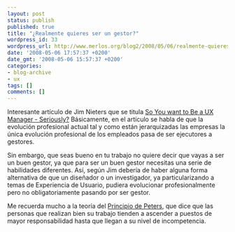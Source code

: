 ```yaml
---
layout: post
status: publish
published: true
title: "¿Realmente quieres ser un gestor?"
wordpress_id: 33
wordpress_url: http://www.merlos.org/blog2/2008/05/06/realmente-quieres-ser-un-gestor/
date: '2008-05-06 17:57:37 +0200'
date_gmt: '2008-05-06 15:57:37 +0200'
categories:
- blog-archive
- ux
tags: []
comments: []
---
```

<p>Interesante artículo de Jim Nieters que se titula <a title="Enlace al artículo" href="http://www.uxmatters.com/MT/archives/000281.php">So You want to Be a UX Manager - Seriously?</a> Básicamente, en el artículo se habla de que la evolución profesional actual tal y como están jerarquizadas las empresas la única evolución profesional de los empleados pasa de ser ejecutores a gestores.</p>
<p>Sin embargo, que seas bueno en tu trabajo no quiere decir que vayas a ser un buen gestor, ya que para ser un buen gestor necesitas una serie de habilidades diferentes. Así, según Jim debería de haber alguna forma alternativa de que un diseñador o un investigador, ya particularizando a temas de Experiencia de Usuario, pudiera evolucionar profesionalmente pero no obligatoriamente pasando por ser gestor.</p>
<p>Me recuerda mucho a la teoría del <a href="http://es.wikipedia.org/wiki/Principio_de_Peter">Principio de Peters</a>, que dice que las personas que realizan bien su trabajo tienden a ascender a puestos de mayor responsabilidad hasta que llegan a su nivel de incompetencia.</p>
